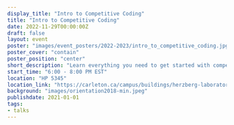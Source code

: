 ```yaml
---
display_title: "Intro to Competitive Coding"
title: "Intro to Competitive Coding"
date: 2022-11-29T00:00:00Z
draft: false
layout: event
poster: "images/event_posters/2022-2023/intro_to_competitive_coding.jpg"
poster_cover: "contain"
poster_position: "center"
short_description: "Learn everything you need to get started with competitive coding!"
start_time: "6:00 - 8:00 PM EST"
location: "HP 5345"
location_link: "https://carleton.ca/campus/buildings/herzberg-laboratories/"
background: "images/orientation2018-min.jpeg"
publishdate: 2021-01-01
tags:
- talks
---
```

